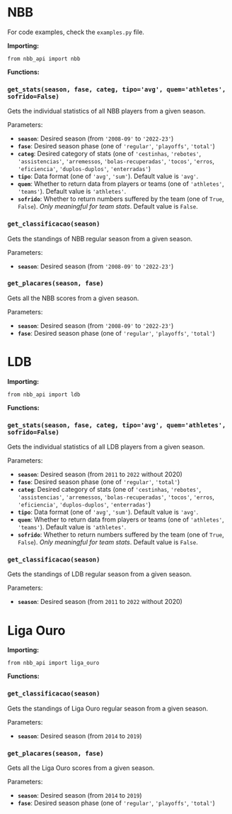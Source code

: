 # NBB

For code examples, check the `examples.py` file.

**Importing:**
```
from nbb_api import nbb
```

**Functions:**
### `get_stats(season, fase, categ, tipo='avg', quem='athletes', sofrido=False)`
Gets the individual statistics of all NBB players from a given season.

Parameters:
  - **`season`**: Desired season (from `'2008-09'` to `'2022-23'`)
  - **`fase`**: Desired season phase (one of `'regular'`, `'playoffs'`, `'total'`)
  - **`categ`**: Desired category of stats (one of `'cestinhas`, `'rebotes'`, `'assistencias'`, `'arremessos`, `'bolas-recuperadas'`, `'tocos'`, `'erros`, `'eficiencia'`, `'duplos-duplos'`, `'enterradas'`)
  - **`tipo`**: Data format (one of `'avg'`, `'sum'`). Default value is `'avg'`.
  - **`quem`**: Whether to return data from players or teams (one of `'athletes'`, `'teams'`). Default value is `'athletes'`.
  - **`sofrido`**:  Whether to return numbers suffered by the team (one of `True`, `False`). *Only meaningful for team stats*. Default value is `False`.  
  
### `get_classificacao(season)`
Gets the standings of NBB regular season from a given season.

Parameters:
  - **`season`**: Desired season (from `'2008-09'` to `'2022-23'`)  
  
### `get_placares(season, fase)`
Gets all the NBB scores from a given season.

Parameters:
  - **`season`**: Desired season (from `'2008-09'` to `'2022-23'`)
  - **`fase`**: Desired season phase (one of `'regular'`, `'playoffs'`, `'total'`)


# LDB

**Importing:**
```
from nbb_api import ldb
```

**Functions:**
### `get_stats(season, fase, categ, tipo='avg', quem='athletes', sofrido=False)`
Gets the individual statistics of all LDB players from a given season.

Parameters:
  - **`season`**: Desired season (from `2011` to `2022` without 2020)
  - **`fase`**: Desired season phase (one of `'regular'`, `'total'`)
  - **`categ`**: Desired category of stats (one of `'cestinhas`, `'rebotes'`, `'assistencias'`, `'arremessos`, `'bolas-recuperadas'`, `'tocos'`, `'erros`, `'eficiencia'`, `'duplos-duplos'`, `'enterradas'`)
  - **`tipo`**: Data format (one of `'avg'`, `'sum'`). Default value is `'avg'`.
  - **`quem`**: Whether to return data from players or teams (one of `'athletes'`, `'teams'`). Default value is `'athletes'`.
  - **`sofrido`**:  Whether to return numbers suffered by the team (one of `True`, `False`). *Only meaningful for team stats*. Default value is `False`.  
  
### `get_classificacao(season)`
Gets the standings of LDB regular season from a given season.

Parameters:
  - **`season`**: Desired season (from `2011` to `2022` without 2020)
  
# Liga Ouro

**Importing:**
```
from nbb_api import liga_ouro
```

**Functions:** 
### `get_classificacao(season)`
Gets the standings of Liga Ouro regular season from a given season.

Parameters:
  - **`season`**: Desired season (from `2014` to `2019`)  
  
### `get_placares(season, fase)`
Gets all the Liga Ouro scores from a given season.

Parameters:
  - **`season`**: Desired season (from `2014` to `2019`)
  - **`fase`**: Desired season phase (one of `'regular'`, `'playoffs'`, `'total'`)
